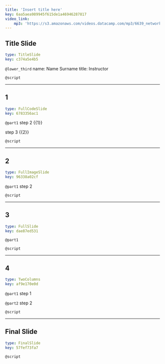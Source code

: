 ```yaml
---
title: 'Insert title here'
key: 6aa5aea989945f615de1a46946287817
video_link:
    mp3: 'https://s3.amazonaws.com/videos.datacamp.com/mp3/6639_network_science_a_tidy_approach/v2/6639_ch4_2.mp3'
---
```


## Title Slide

```yaml
type: TitleSlide
key: c374a5e4b5
```

`@lower_third`
name: Name Surname
title: Instructor

`@script`


---

## 1

```yaml
type: FullCodeSlide
key: 6783356ac1
```

`@part1`
step 2 {{1}}

step 3 {{2}}

`@script`


---

## 2

```yaml
type: FullImageSlide
key: 96338a02cf
```

`@part1`
step 2 

`@script`


---

## 3

```yaml
type: FullSlide
key: dae87ed531
```

`@part1`


`@script`


---

## 4

```yaml
type: TwoColumns
key: af9e170e0d
```

`@part1`
step 1 

`@part2`
step 2 

`@script`


---

## Final Slide

```yaml
type: FinalSlide
key: 57fef73fa7
```

`@script`
